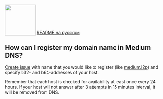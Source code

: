 <br/>
<img align="left" src="https://i.imgur.com/jwwzAxj.png" width="100px">
<br/><br/><br/><br/>

[README на русском](README.md)

<h2>How can I register my domain name in Medium DNS?</h2>

[Create issue](https://github.com/medium-isp/medium-dns/issues) with name that you would like to register (like [medium.i2p](https://medium.i2p)) and specify b32- and b64-addresses of your host.

Remember that each host is checked for availability at least once every 24 hours. If your host will not answer after 3 attempts in 15 minutes interval, it will be removed from DNS.
